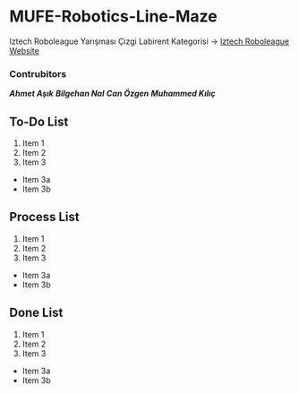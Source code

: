 # MUFE-Robotics-Line-Maze
Iztech Roboleague Yarışması Çizgi Labirent Kategorisi -> [Iztech Roboleague Website](http://irl.iyte.edu.tr/ "Iztech Roboleague")

### Contrubitors
__*Ahmet Aşık*__
__*Bilgehan Nal*__
__*Can Özgen*__
__*Muhammed Kılıç*__

## To-Do List
1. Item 1
2. Item 2
3. Item 3
 * Item 3a
 * Item 3b
 
## Process List
1. Item 1
2. Item 2
3. Item 3
 * Item 3a
 * Item 3b
 
 ## Done List
1. Item 1
2. Item 2
3. Item 3
 * Item 3a
 * Item 3b
